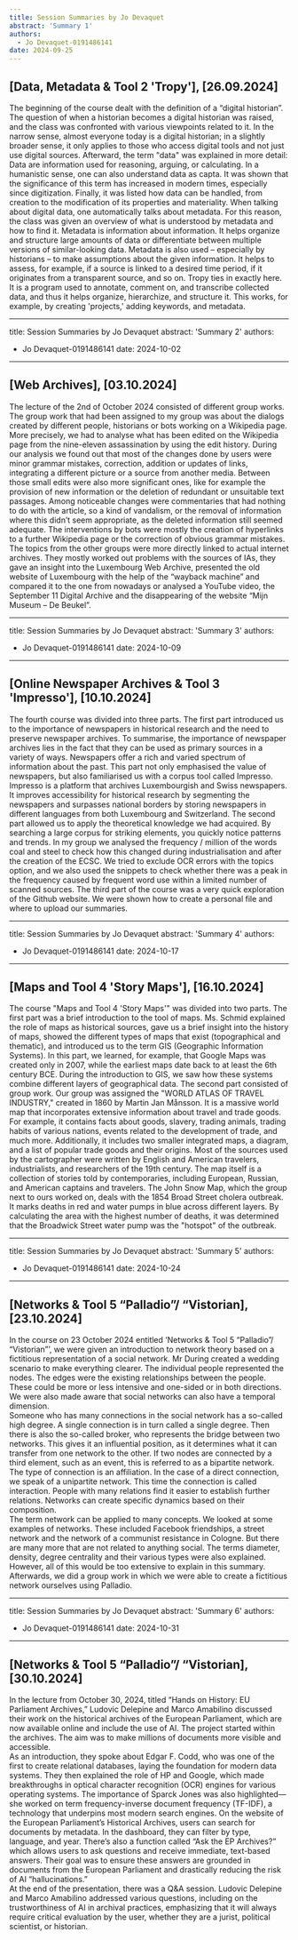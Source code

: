 ```yaml
---
title: Session Summaries by Jo Devaquet
abstract: 'Summary 1'
authors:
  - Jo Devaquet-0191486141
date: 2024-09-25
---
```


## [Data, Metadata & Tool 2 'Tropy'], [26.09.2024]
The beginning of the course dealt with the definition of a “digital historian”. The question of when a historian becomes a digital historian was raised, and the class was confronted with various viewpoints related to it. In the narrow sense, almost everyone today is a digital historian; in a slightly broader sense, it only applies to those who access digital tools and not just use digital sources.
Afterward, the term "data" was explained in more detail: Data are information used for reasoning, arguing, or calculating. In a humanistic sense, one can also understand data as capta.
It was shown that the significance of this term has increased in modern times, especially since digitization. Finally, it was listed how data can be handled, from creation to the modification of its properties and materiality.
When talking about digital data, one automatically talks about metadata. For this reason, the class was given an overview of what is understood by metadata and how to find it. Metadata is information about information. It helps organize and structure large amounts of data or differentiate between multiple versions of similar-looking data. Metadata is also used – especially by historians – to make assumptions about the given information. It helps to assess, for example, if a source is linked to a desired time period, if it originates from a transparent source, and so on.
Tropy ties in exactly here. It is a program used to annotate, comment on, and transcribe collected data, and thus it helps organize, hierarchize, and structure it. This works, for example, by creating 'projects,' adding keywords, and metadata.


---
title: Session Summaries by Jo Devaquet
abstract: 'Summary 2'
authors:
  - Jo Devaquet-0191486141
date: 2024-10-02
---

## [Web Archives], [03.10.2024]
The lecture of the 2nd of October 2024 consisted of different group works. The group work that had been assigned to my group was about the dialogs created by different people, historians or bots working on a Wikipedia page. More precisely, we had to analyse what has been edited on the Wikipedia page from the nine-eleven assassination by using the edit history. During our analysis we found out that most of the changes done by users were minor grammar mistakes, correction, addition or updates of links, integrating a different picture or a source from another media. Between those small edits were also more significant ones, like for example the provision of new information or  the  deletion  of  redundant  or  unsuitable  text  passages. Among  noticeable  changes  were commentaries that had nothing to do with the article, so a kind of vandalism, or the removal of information where this didn’t seem appropriate, as the deleted information still seemed adequate. The interventions by bots were mostly the creation of hyperlinks to a further Wikipedia page or the correction of obvious grammar mistakes.
The topics from the other groups were more directly linked to actual internet archives. They mostly worked out problems with the sources of IAs, they gave an insight into the Luxembourg Web Archive, presented the old website of Luxembourg with the help of the “wayback machine” and compared it to the one from nowadays or analysed a YouTube video, the September 11 Digital Archive and the disappearing of the website “Mijn Museum – De Beukel”.


---
title: Session Summaries by Jo Devaquet
abstract: 'Summary 3'
authors:
  - Jo Devaquet-0191486141
date: 2024-10-09
---

## [Online Newspaper Archives & Tool 3 'Impresso'], [10.10.2024]
The fourth course was divided into three parts. The first part introduced us to the importance of newspapers in historical research and the need to preserve newspaper archives. To summarise, the importance of newspaper archives lies in the fact that they can be used as primary sources in a variety of ways. Newspapers offer a rich and varied spectrum of information about the past. This part not only emphasised the value of newspapers, but also familiarised us with a corpus tool called Impresso. Impresso is a platform that archives Luxembourgish and Swiss newspapers. It improves accessibility for historical research by segmenting the newspapers and surpasses national borders by storing newspapers in different languages from both Luxembourg and Switzerland. The second part allowed us to apply the theoretical knowledge we had acquired. By searching a large corpus for striking elements, you quickly notice patterns and trends. In my group we analysed the frequency / million of the words coal and steel to check how this changed during industrialisation and after the creation of the ECSC. We tried to exclude OCR errors with the topics option, and we also used the snippets to check whether there was a peak in the frequency caused by frequent word use within a limited number of scanned sources. The third part of the course was a very quick exploration of the Github website. We were shown how to create a personal file and where to upload our summaries.


---
title: Session Summaries by Jo Devaquet
abstract: 'Summary 4'
authors:
  - Jo Devaquet-0191486141
date: 2024-10-17
---

## [Maps and Tool 4 'Story Maps'], [16.10.2024]
The course "Maps and Tool 4 'Story Maps'" was divided into two parts. The first part was a brief introduction to the tool of maps. Ms. Schmid explained the role of maps as historical sources, gave us a brief insight into the history of maps, showed the different types of maps that exist (topographical and thematic), and introduced us to the term GIS (Geographic Information Systems). In this part, we learned, for example, that Google Maps was created only in 2007, while the earliest maps date back to at least the 6th century BCE. During the introduction to GIS, we saw how these systems combine different layers of geographical data.
The second part consisted of group work. Our group was assigned the "WORLD ATLAS OF TRAVEL INDUSTRY," created in 1860 by Martin Jan Månsson. It is a massive world map that incorporates extensive information about travel and trade goods. For example, it contains facts about goods, slavery, trading animals, trading habits of various nations, events related to the development of trade, and much more. Additionally, it includes two smaller integrated maps, a diagram, and a list of popular trade goods and their origins. Most of the sources used by the cartographer were written by English and American travelers, industrialists, and researchers of the 19th century. The map itself is a collection of stories told by contemporaries, including European, Russian, and American captains and travelers.
The John Snow Map, which the group next to ours worked on, deals with the 1854 Broad Street cholera outbreak. It marks deaths in red and water pumps in blue across different layers. By calculating the area with the highest number of deaths, it was determined that the Broadwick Street water pump was the "hotspot" of the outbreak.


---
title: Session Summaries by Jo Devaquet
abstract: 'Summary 5'
authors:
  - Jo Devaquet-0191486141
date: 2024-10-24
---

## [Networks & Tool 5 “Palladio”/ “Vistorian], [23.10.2024]
In the course on 23 October 2024 entitled ‘Networks & Tool 5 “Palladio”/ “Vistorian”’, we were given an introduction to network theory based on a fictitious representation of a social network. Mr During created a wedding scenario to make everything clearer. The individual people represented the nodes.  The edges were the existing relationships between the people. These could be more or less intensive and one-sided or in both directions. We were also made aware that social networks can also have a temporal dimension.  
Someone who has many connections in the social network has a so-called high degree. A single connection is in turn called a single degree. Then there is also the so-called broker, who represents the bridge between two networks. This gives it an influential position, as it determines what it can transfer from one network to the other. If two nodes are connected by a third element, such as an event, this is referred to as a bipartite network. The type of connection is an affiliation. In the case of a direct connection, we speak of a unipartite network. This time the connection is called interaction. People with many relations find it easier to establish further relations. Networks can create specific dynamics based on their composition. 	
The term network can be applied to many concepts. We looked at some examples of networks. These included Facebook friendships, a street network and the network of a communist resistance in Cologne. But there are many more that are not related to anything social. The terms diameter, density, degree centrality and their various types were also explained. However, all of this would be too extensive to explain in this summary.
Afterwards, we did a group work in which we were able to create a fictitious network ourselves using Palladio.


---
title: Session Summaries by Jo Devaquet
abstract: 'Summary 6'
authors:
  - Jo Devaquet-0191486141
date: 2024-10-31
---

## [Networks & Tool 5 “Palladio”/ “Vistorian], [30.10.2024]
In the lecture from October 30, 2024, titled “Hands on History: EU Parliament Archives,” Ludovic Delepine and Marco Amabilino discussed their work on the historical archives of the European Parliament, which are now available online and include the use of AI. The project started within the archives. The aim was to make millions of documents more visible and accessible. 	
As an introduction, they spoke about Edgar F. Codd, who was one of the first to create relational databases, laying the foundation for modern data systems. They then explained the role of HP and Google, which made breakthroughs in optical character recognition (OCR) engines for various operating systems. The importance of Sparck Jones was also highlighted—she worked on term frequency-inverse document frequency (TF-IDF), a technology that underpins most modern search engines.	
On the website of the European Parliament’s Historical Archives, users can search for documents by metadata. In the dashboard, they can filter by type, language, and year. There’s also a function called “Ask the EP Archives?” which allows users to ask questions and receive immediate, text-based answers. Their goal was to ensure these answers are grounded in documents from the European Parliament and drastically reducing the risk of AI “hallucinations.” 	
At the end of the presentation, there was a Q&A session. Ludovic Delepine and Marco Amabilino addressed various questions, including on the trustworthiness of AI in archival practices, emphasizing that it will always require critical evaluation by the user, whether they are a jurist, political scientist, or historian.


